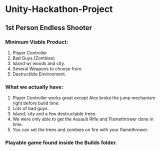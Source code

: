 # Unity-Hackathon-Project

## 1st Person Endless Shooter

### Minimum Viable Product:
1. Player Controller
2. Bad Guys (Zombies)
3. Island w/ woods and city.
4. Several Weapons to choose from.
5. Destructible Environment.

### What we actually have:
1. Player Controller works great except Alex broke the jump mechanism right before build time.
2. Lots of bad guys.. 
3. Island, city and a few destructable trees.
4. We were only able to get the Assault Rifle and Flamethrower done in time.
5. You can set the trees and zombies on fire with your flamethrower.


### Playable game found inside the Builds folder.

